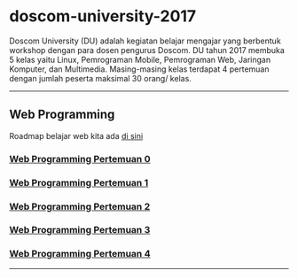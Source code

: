 # doscom-university-2017

Doscom University (DU) adalah kegiatan belajar mengajar yang berbentuk workshop dengan para dosen pengurus Doscom. DU tahun 2017 membuka 5 kelas yaitu Linux, Pemrograman Mobile, Pemrograman Web, Jaringan Komputer, dan Multimedia. Masing-masing kelas terdapat 4 pertemuan dengan jumlah peserta maksimal 30 orang/ kelas.

---

## Web Programming

Roadmap belajar web kita ada [di sini](https://coggle.it/diagram/WL2RK13WNAAB_BrX)

### [Web Programming Pertemuan 0](./WEB-PROGRAMMING-0.md)

### [Web Programming Pertemuan 1](./WEB-PROGRAMMING-1.md)

### [Web Programming Pertemuan 2](./WEB-PROGRAMMING-2.md)

### [Web Programming Pertemuan 3](./WEB-PROGRAMMING-3.md)

### [Web Programming Pertemuan 4](./WEB-PROGRAMMING-4.md)

---
